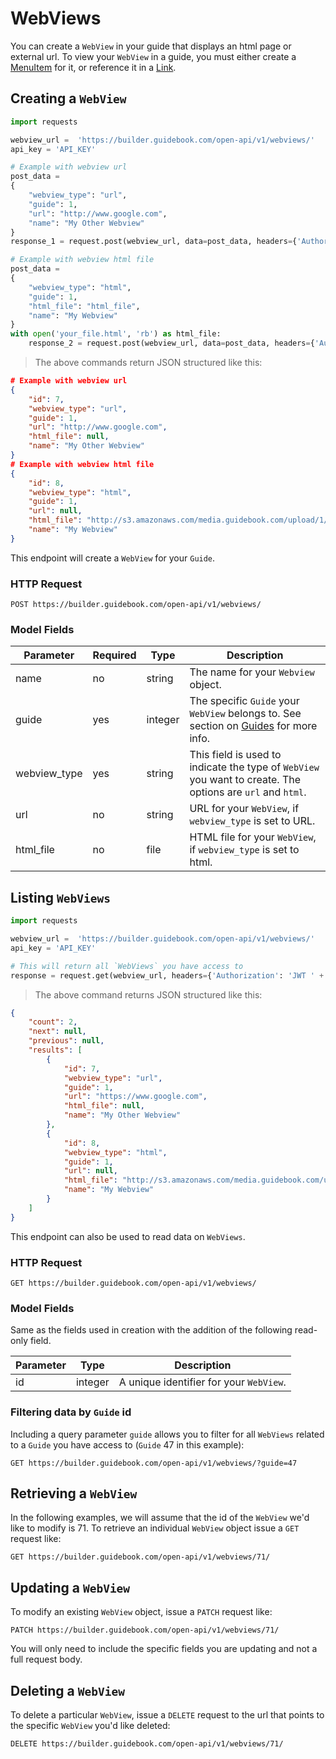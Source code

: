 # WebViews

You can create a `WebView` in your guide that displays an html page or external url. To view your `WebView` in a guide, you must either create a [MenuItem](#menuitems) for it, or reference it in a [Link](#links).

## Creating a `WebView`


```python
import requests

webview_url =  'https://builder.guidebook.com/open-api/v1/webviews/'
api_key = 'API_KEY'

# Example with webview url
post_data =
{
    "webview_type": "url",
    "guide": 1,
    "url": "http://www.google.com",
    "name": "My Other Webview"
}
response_1 = request.post(webview_url, data=post_data, headers={'Authorization': 'JWT ' + api_key}).json()

# Example with webview html file
post_data =
{
    "webview_type": "html",
    "guide": 1,
    "html_file": "html_file",
    "name": "My Webview"
}
with open('your_file.html', 'rb') as html_file:
	response_2 = request.post(webview_url, data=post_data, headers={'Authorization': 'JWT ' + api_key}).json()

```

> The above commands return JSON structured like this:

```json
# Example with webview url
{
    "id": 7,
    "webview_type": "url",
    "guide": 1,
    "url": "http://www.google.com",
    "html_file": null,
    "name": "My Other Webview"
}
# Example with webview html file
{
    "id": 8,
    "webview_type": "html",
    "guide": 1,
    "url": null,
    "html_file": "http://s3.amazonaws.com/media.guidebook.com/upload/1/xB9v4xZMKeFpXfQsCe6LAVLkJS8WJ3UKlOcf.html",
    "name": "My Webview"
}
```


This endpoint will create a `WebView` for your `Guide`.

### HTTP Request

`POST https://builder.guidebook.com/open-api/v1/webviews/`

### Model Fields

Parameter            | Required  | Type    | Description
---------            | --------  | ------- | -----------
name 				 | no | string | The name for your `Webview` object.
guide                | yes | integer  | The specific `Guide` your `WebView` belongs to.  See section on [Guides](#guides) for more info.
webview_type		 | yes | string  | This field is used to indicate the type of `WebView` you want to create. The options are `url` and `html`.
url 				 | no | string  | URL for your `WebView`, if `webview_type` is set to URL.
html_file 			 | no | file  | HTML file for your `WebView`, if `webview_type` is set to html.


## Listing `WebViews`


```python
import requests

webview_url =  'https://builder.guidebook.com/open-api/v1/webviews/'
api_key = 'API_KEY'

# This will return all `WebViews` you have access to
response = request.get(webview_url, headers={'Authorization': 'JWT ' + api_key})
```

> The above command returns JSON structured like this:

```json
{
    "count": 2,
    "next": null,
    "previous": null,
    "results": [
        {
            "id": 7,
            "webview_type": "url",
            "guide": 1,
            "url": "https://www.google.com",
            "html_file": null,
            "name": "My Other Webview"
        },
        {
            "id": 8,
            "webview_type": "html",
            "guide": 1,
            "url": null,
            "html_file": "http://s3.amazonaws.com/media.guidebook.com/upload/1/xB9v4xZMKeFpXfQsCe6LAVLkJS8WJ3UKlOcf.html",
            "name": "My Webview"
        }
    ]
}
```


This endpoint can also be used to read data on `WebViews`.

### HTTP Request

`GET https://builder.guidebook.com/open-api/v1/webviews/`

### Model Fields

Same as the fields used in creation with the addition of the following read-only field.

Parameter       | Type    | Description
---------       | ------- | -----------
id              | integer  | A unique identifier for your `WebView`.


### Filtering data by `Guide` id

Including a query parameter `guide` allows you to filter for all `WebViews` related to a `Guide` you have access to (`Guide` 47 in this example):

`GET https://builder.guidebook.com/open-api/v1/webviews/?guide=47`


## Retrieving a `WebView`
In the following examples, we will assume that the id of the `WebView` we'd like to modify is 71.
To retrieve an individual `WebView` object issue a `GET` request like:

`GET https://builder.guidebook.com/open-api/v1/webviews/71/`

## Updating a `WebView`

To modify an existing `WebView` object, issue a `PATCH` request like:

`PATCH https://builder.guidebook.com/open-api/v1/webviews/71/`

You will only need to include the specific fields you are updating and not a full request body.

## Deleting a `WebView`

To delete a particular `WebView`, issue a `DELETE` request to the url that points to the specific `WebView` you'd like deleted:

`DELETE https://builder.guidebook.com/open-api/v1/webviews/71/`
